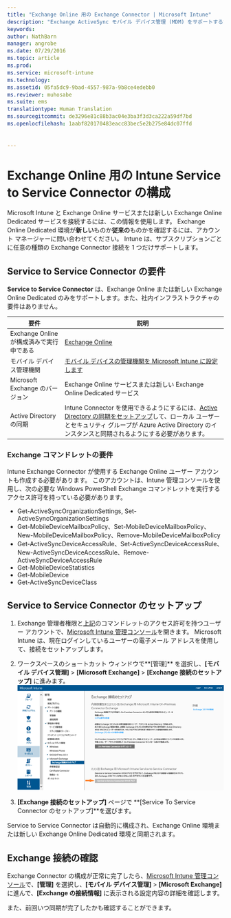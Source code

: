 ```yaml
---
title: "Exchange Online 用の Exchange Connector | Microsoft Intune"
description: "Exchange ActiveSync モバイル デバイス管理 (MDM) をサポートするために、Intune を Office 365 Exchange サービスに接続する。"
keywords: 
author: NathBarn
manager: angrobe
ms.date: 07/29/2016
ms.topic: article
ms.prod: 
ms.service: microsoft-intune
ms.technology: 
ms.assetid: 05fa5dc9-9bad-4557-987a-9b8ce4edebb0
ms.reviewer: muhosabe
ms.suite: ems
translationtype: Human Translation
ms.sourcegitcommit: de3296e81c88b3ac04e3ba3f3d3ca222a59df7bd
ms.openlocfilehash: 1aabf820170483eacc83bec5e2b275e84dc07ffd


---
```


# Exchange Online 用の Intune Service to Service Connector の構成

Microsoft Intune と Exchange Online サービスまたは新しい Exchange Online Dedicated サービスを接続するには、この情報を使用します。 Exchange Online Dedicated 環境が**新しい**ものか**従来の**ものかを確認するには、アカウント マネージャーに問い合わせてください。 Intune は、サブスクリプションごとに任意の種類の Exchange Connector 接続を 1 つだけサポートします。

## Service to Service Connector の要件
**Service to Service Connector** は、Exchange Online または新しい Exchange Online Dedicated のみをサポートします。また、社内インフラストラクチャの要件はありません。

|要件|説明|
|---------------|--------------------|
|Exchange Online が構成済みで実行中である|[Exchange Online](https://technet.microsoft.com/library/jj200580.aspx) |
|モバイル デバイス管理機関| [モバイル デバイスの管理機関を Microsoft Intune に設定します](get-ready-to-enroll-devices-in-microsoft-intune.md#set-mobile-device-management-authority)|
|Microsoft Exchange のバージョン|Exchange Online サービスまたは新しい Exchange Online Dedicated サービス|
|Active Directory の同期|Intune Connector を使用できるようにするには、[Active Directory の同期をセットアップ](/intune/get-started/start-with-a-paid-subscription-to-microsoft-intune-step-3)して、ローカル ユーザーとセキュリティ グループが Azure Active Directory のインスタンスと同期されるようにする必要があります。|

### Exchange コマンドレットの要件

Intune Exchange Connector が使用する Exchange Online ユーザー アカウントも作成する必要があります。 このアカウントは、Intune 管理コンソールを使用し、次の必要な Windows PowerShell Exchange コマンドレットを実行するアクセス許可を持っている必要があります。

 - Get-ActiveSyncOrganizationSettings, Set-ActiveSyncOrganizationSettings
 - Get-MobileDeviceMailboxPolicy、Set-MobileDeviceMailboxPolicy、New-MobileDeviceMailboxPolicy、Remove-MobileDeviceMailboxPolicy
 - Get-ActiveSyncDeviceAccessRule、Set-ActiveSyncDeviceAccessRule、New-ActiveSyncDeviceAccessRule、Remove-ActiveSyncDeviceAccessRule
 - Get-MobileDeviceStatistics
 - Get-MobileDevice
 - Get-ActiveSyncDeviceClass

## Service to Service Connector のセットアップ

1. Exchange 管理者権限と[上記](#exchange-cmdlet-requirements)のコマンドレットのアクセス許可を持つユーザー アカウントで、[Microsoft Intune 管理コンソール](http://manage.microsoft.com)を開きます。 Microsoft Intune は、現在ログインしているユーザーの電子メール アドレスを使用して、接続をセットアップします。

2.  ワークスペースのショートカット ウィンドウで**[管理]** を選択し、**[モバイル デバイス管理]** > **[Microsoft Exchange]**  > **[Exchange 接続のセットアップ]** に進みます。
![[Service To Service Connector のセットアップ] ページ](../media/intunesa5cservicetoserviceconnector.png)

3.  **[Exchange 接続のセットアップ]** ページで **[Service To Service Connector のセットアップ]**を選びます。


Service to Service Connector は自動的に構成され、Exchange Online 環境または新しい Exchange Online Dedicated 環境と同期されます。

## Exchange 接続の確認

Exchange Connector の構成が正常に完了したら、[Microsoft Intune 管理コンソール](http://manage.microsoft.com)で、**[管理]** を選択し、**[モバイル デバイス管理]** > **[Microsoft Exchange]** に進んで、**[Exchange の接続情報]** に表示される設定内容の詳細を確認します。

また、前回いつ同期が完了したかも確認することができます。



<!--HONumber=Jul16_HO5-->


